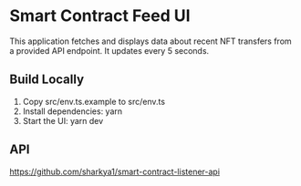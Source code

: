 # Smart Contract Feed UI

This application fetches and displays data about recent NFT transfers from a provided API endpoint. It updates every 5 seconds.

## Build Locally
1. Copy src/env.ts.example to src/env.ts
2. Install dependencies: yarn
3. Start the UI: yarn dev

## API
https://github.com/sharkya1/smart-contract-listener-api
